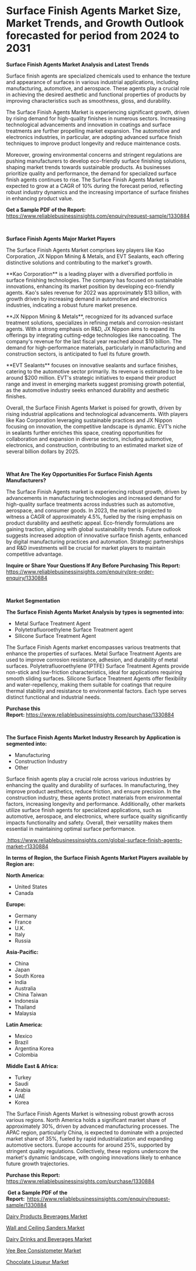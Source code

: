 <p><h1>Surface Finish Agents Market Size, Market Trends, and Growth Outlook forecasted for period from 2024 to 2031</h1></p><p><strong>Surface Finish Agents Market Analysis and Latest Trends</strong></p>
<p><p>Surface finish agents are specialized chemicals used to enhance the texture and appearance of surfaces in various industrial applications, including manufacturing, automotive, and aerospace. These agents play a crucial role in achieving the desired aesthetic and functional properties of products by improving characteristics such as smoothness, gloss, and durability.</p><p>The Surface Finish Agents Market is experiencing significant growth, driven by rising demand for high-quality finishes in numerous sectors. Increasing technological advancements and innovation in coatings and surface treatments are further propelling market expansion. The automotive and electronics industries, in particular, are adopting advanced surface finish techniques to improve product longevity and reduce maintenance costs.</p><p>Moreover, growing environmental concerns and stringent regulations are pushing manufacturers to develop eco-friendly surface finishing solutions, shaping market trends towards sustainable products. As businesses prioritize quality and performance, the demand for specialized surface finish agents continues to rise. The Surface Finish Agents Market is expected to grow at a CAGR of 10% during the forecast period, reflecting robust industry dynamics and the increasing importance of surface finishes in enhancing product value.</p></p>
<p><strong>Get a Sample PDF of the Report:&nbsp;</strong> <a href="https://www.reliablebusinessinsights.com/enquiry/request-sample/1330884?utm_campaign=62&utm_medium=2&utm_source=Github&utm_content=ia&utm_term=16102024&utm_id=surface-finish-agents">https://www.reliablebusinessinsights.com/enquiry/request-sample/1330884</a></p>
<p>&nbsp;</p>
<p><strong>Surface Finish Agents Major Market Players</strong></p>
<p><p>The Surface Finish Agents Market comprises key players like Kao Corporation, JX Nippon Mining & Metals, and EVT Sealants, each offering distinctive solutions and contributing to the market's growth.</p><p>**Kao Corporation** is a leading player with a diversified portfolio in surface finishing technologies. The company has focused on sustainable innovations, enhancing its market position by developing eco-friendly agents. Kao's sales revenue for 2022 was approximately $13 billion, with growth driven by increasing demand in automotive and electronics industries, indicating a robust future market presence.</p><p>**JX Nippon Mining & Metals**, recognized for its advanced surface treatment solutions, specializes in refining metals and corrosion-resistant agents. With a strong emphasis on R&D, JX Nippon aims to expand its offerings by integrating cutting-edge technologies like nanocoating. The company's revenue for the last fiscal year reached about $10 billion. The demand for high-performance materials, particularly in manufacturing and construction sectors, is anticipated to fuel its future growth.</p><p>**EVT Sealants** focuses on innovative sealants and surface finishes, catering to the automotive sector primarily. Its revenue is estimated to be around $200 million. EVT's strategic initiatives to expand their product range and invest in emerging markets suggest promising growth potential, as the automotive industry seeks enhanced durability and aesthetic finishes.</p><p>Overall, the Surface Finish Agents Market is poised for growth, driven by rising industrial applications and technological advancements. With players like Kao Corporation leveraging sustainable practices and JX Nippon focusing on innovation, the competitive landscape is dynamic. EVT’s niche in sealants further enriches this space, creating opportunities for collaboration and expansion in diverse sectors, including automotive, electronics, and construction, contributing to an estimated market size of several billion dollars by 2025.</p></p>
<p>&nbsp;</p>
<p><strong>What Are The Key Opportunities For Surface Finish Agents Manufacturers?</strong></p>
<p><p>The Surface Finish Agents market is experiencing robust growth, driven by advancements in manufacturing technologies and increased demand for high-quality surface treatments across industries such as automotive, aerospace, and consumer goods. In 2023, the market is projected to witness a CAGR of approximately 4.5%, fueled by the rising emphasis on product durability and aesthetic appeal. Eco-friendly formulations are gaining traction, aligning with global sustainability trends. Future outlook suggests increased adoption of innovative surface finish agents, enhanced by digital manufacturing practices and automation. Strategic partnerships and R&D investments will be crucial for market players to maintain competitive advantage.</p></p>
<p><strong>Inquire or Share Your Questions If Any Before Purchasing This Report:</strong> <a href="https://www.reliablebusinessinsights.com/enquiry/pre-order-enquiry/1330884?utm_campaign=62&utm_medium=2&utm_source=Github&utm_content=ia&utm_term=16102024&utm_id=surface-finish-agents">https://www.reliablebusinessinsights.com/enquiry/pre-order-enquiry/1330884</a></p>
<p>&nbsp;</p>
<p><strong>Market Segmentation</strong></p>
<p><strong>The Surface Finish Agents Market Analysis by types is segmented into:</strong></p>
<p><ul><li>Metal Surface Treatment Agent</li><li>Polytetrafluoroethylene Surface Treatment agent</li><li>Silicone Surface Treatment Agent</li></ul></p>
<p><p>The Surface Finish Agents market encompasses various treatments that enhance the properties of surfaces. Metal Surface Treatment Agents are used to improve corrosion resistance, adhesion, and durability of metal surfaces. Polytetrafluoroethylene (PTFE) Surface Treatment Agents provide non-stick and low-friction characteristics, ideal for applications requiring smooth sliding surfaces. Silicone Surface Treatment Agents offer flexibility and water-repellency, making them suitable for coatings that require thermal stability and resistance to environmental factors. Each type serves distinct functional and industrial needs.</p></p>
<p><strong>Purchase this Report:&nbsp;</strong><a href="https://www.reliablebusinessinsights.com/purchase/1330884?utm_campaign=62&utm_medium=2&utm_source=Github&utm_content=ia&utm_term=16102024&utm_id=surface-finish-agents">https://www.reliablebusinessinsights.com/purchase/1330884</a></p>
<p>&nbsp;</p>
<p><strong>The Surface Finish Agents Market Industry Research by Application is segmented into:</strong></p>
<p><ul><li>Manufacturing</li><li>Construction Industry</li><li>Other</li></ul></p>
<p><p>Surface finish agents play a crucial role across various industries by enhancing the quality and durability of surfaces. In manufacturing, they improve product aesthetics, reduce friction, and ensure precision. In the construction industry, these agents protect materials from environmental factors, increasing longevity and performance. Additionally, other markets utilize surface finish agents for specialized applications, such as automotive, aerospace, and electronics, where surface quality significantly impacts functionality and safety. Overall, their versatility makes them essential in maintaining optimal surface performance.</p></p>
<p><a href="https://www.reliablebusinessinsights.com/global-surface-finish-agents-market-r1330884?utm_campaign=62&utm_medium=2&utm_source=Github&utm_content=ia&utm_term=16102024&utm_id=surface-finish-agents">&nbsp;https://www.reliablebusinessinsights.com/global-surface-finish-agents-market-r1330884</a></p>
<p><strong>In terms of Region, the Surface Finish Agents Market Players available by Region are:</strong></p>
<p>
    <p> <strong> North America: </strong>
        <ul>
            <li>United States</li>
            <li>Canada</li>
        </ul>
        </p> 
    <p> <strong> Europe: </strong>
        <ul>
            <li>Germany</li>
            <li>France</li>
            <li>U.K.</li>
            <li>Italy</li>
            <li>Russia</li>
        </ul>
        </p> 
    <p> <strong> Asia-Pacific: </strong>
        <ul>
            <li>China</li>
            <li>Japan</li>
            <li>South Korea</li>
            <li>India</li>
            <li>Australia</li>
            <li>China Taiwan</li>
            <li>Indonesia</li>
            <li>Thailand</li>
            <li>Malaysia</li>
        </ul>
        </p> 
    <p> <strong> Latin America: </strong>
        <ul>
            <li>Mexico</li>
            <li>Brazil</li>
            <li>Argentina Korea</li>
            <li>Colombia</li>
        </ul>
        </p> 
    <p> <strong> Middle East & Africa: </strong>
        <ul>
            <li>Turkey</li>
            <li>Saudi</li>
            <li>Arabia</li>
            <li>UAE</li>
            <li>Korea</li>
        </ul>
    </p>
    </p>
<p><p>The Surface Finish Agents Market is witnessing robust growth across various regions. North America holds a significant market share of approximately 30%, driven by advanced manufacturing processes. The APAC region, particularly China, is expected to dominate with a projected market share of 35%, fueled by rapid industrialization and expanding automotive sectors. Europe accounts for around 25%, supported by stringent quality regulations. Collectively, these regions underscore the market's dynamic landscape, with ongoing innovations likely to enhance future growth trajectories.</p></p>
<p><strong>Purchase this Report: </strong><a href="https://www.reliablebusinessinsights.com/purchase/1330884?utm_campaign=62&utm_medium=2&utm_source=Github&utm_content=ia&utm_term=16102024&utm_id=surface-finish-agents">https://www.reliablebusinessinsights.com/purchase/1330884</a></p>
<p>&nbsp;<strong>Get a Sample PDF of the Report:&nbsp;&nbsp;</strong><a href="https://www.reliablebusinessinsights.com/enquiry/request-sample/1330884?utm_campaign=62&utm_medium=2&utm_source=Github&utm_content=ia&utm_term=16102024&utm_id=surface-finish-agents">https://www.reliablebusinessinsights.com/enquiry/request-sample/1330884</a></p>
<p><strong></strong></p>
<p><p><a href="https://github.com/MCGEE-CRANECaitlyn/Market-Research-Report-List-1/blob/main/dairy-products-beverages-market.md?utm_campaign=62&utm_medium=2&utm_source=Github&utm_content=ia&utm_term=16102024&utm_id=surface-finish-agents">Dairy Products Beverages Market</a></p><p><a href="https://issuu.com/reportprime-2/docs/wall-and-ceiling-sanders-market-siz_694d33ad2b95e8?utm_campaign=62&utm_medium=2&utm_source=Github&utm_content=ia&utm_term=16102024&utm_id=surface-finish-agents">Wall and Ceiling Sanders Market</a></p><p><a href="https://github.com/Annahawkins697/Market-Research-Report-List-1/blob/main/dairy-drinks-and-beverages-market.md?utm_campaign=62&utm_medium=2&utm_source=Github&utm_content=ia&utm_term=16102024&utm_id=surface-finish-agents">Dairy Drinks and Beverages Market</a></p><p><a href="https://www.linkedin.com/pulse/vee-bee-consistometer-market-size-type-automatic-consistometersemi-automatic-h9lxe?trk=public_post_embed_feed-article-content&utm_campaign=62&utm_medium=2&utm_source=Github&utm_content=ia&utm_term=16102024&utm_id=surface-finish-agents">Vee Bee Consistometer Market</a></p><p><a href="https://www.linkedin.com/pulse/disruption-innovation-chocolate-liqueur-industry-market-analysis-q73se?trk=public_post_embed_feed-article-content&utm_campaign=62&utm_medium=2&utm_source=Github&utm_content=ia&utm_term=16102024&utm_id=surface-finish-agents">Chocolate Liqueur Market</a></p></p>